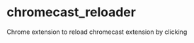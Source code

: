 chromecast_reloader
===================

Chrome extension to reload chromecast extension by clicking
